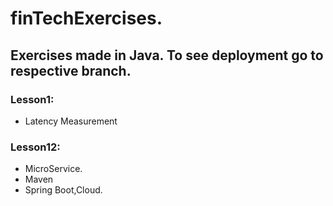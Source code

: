 # finTechExercises.

## Exercises made in Java. To see deployment go to respective branch. 

### Lesson1:
* Latency Measurement

### Lesson12:
* MicroService.
* Maven
* Spring Boot,Cloud.


